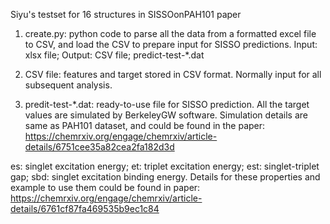 Siyu's testset for 16 structures in SISSOonPAH101 paper

1. create.py: python code to parse all the data from a formatted excel file to CSV, and load the CSV to prepare input for SISSO predictions.
Input: xlsx file; Output: CSV file; predict-test-*.dat

2. CSV file: features and target stored in CSV format. Normally input for all subsequent analysis.
   

3. predit-test-*.dat: ready-to-use file for SISSO prediction. All the target values are simulated by BerkeleyGW software. Simulation details are same as PAH101 dataset, and could be found in the paper: https://chemrxiv.org/engage/chemrxiv/article-details/6751cee35a82cea2fa182d3d

es: singlet excitation energy; et: triplet excitation energy; est: singlet-triplet gap; sbd: singlet excitation binding energy. Details for these properties and example to use them could be found in paper: https://chemrxiv.org/engage/chemrxiv/article-details/6761cf87fa469535b9ec1c84

